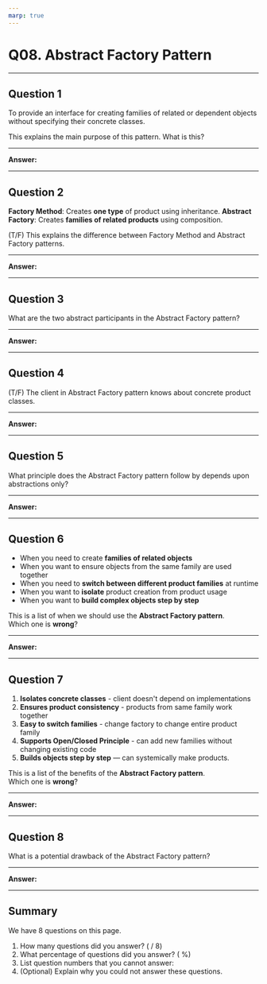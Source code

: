 ```yaml
---
marp: true
---
```


# Q08. Abstract Factory Pattern

---

## Question 1

To provide an interface for creating families of related or dependent objects without specifying their concrete classes.

This explains the main purpose of this pattern. What is this?

---

**Answer:**


---

## Question 2

**Factory Method**: Creates **one type** of product using inheritance.
**Abstract Factory**: Creates **families of related products** using composition.

(T/F) This explains the difference between Factory Method and Abstract Factory patterns.

---

**Answer:**


---

## Question 3

What are the two abstract participants in the Abstract Factory pattern?

---

**Answer:**


---

## Question 4

(T/F) The client in Abstract Factory pattern knows about concrete product classes.

---

**Answer:**


---

## Question 5

What principle does the Abstract Factory pattern follow by depends upon abstractions only?

---

**Answer:**


---

## Question 6

- When you need to create **families of related objects**
- When you want to ensure objects from the same family are used together
- When you need to **switch between different product families** at runtime
- When you want to **isolate** product creation from product usage
- When you want to **build complex objects step by step**

This is a list of when we should use the **Abstract Factory pattern**.  
Which one is **wrong**?

---

**Answer:**


---

## Question 7

1. **Isolates concrete classes** - client doesn't depend on implementations
2. **Ensures product consistency** - products from same family work together
3. **Easy to switch families** - change factory to change entire product family
4. **Supports Open/Closed Principle** - can add new families without changing existing code
5. **Builds objects step by step** — can systemically make products.

This is a list of the benefits of the **Abstract Factory pattern**.  
Which one is **wrong**?

---

**Answer:**


---

## Question 8

What is a potential drawback of the Abstract Factory pattern?

---

**Answer:**


---

## Summary

We have 8 questions on this page.

1. How many questions did you answer? ( / 8)
2. What percentage of questions did you answer? (  %)
3. List question numbers that you cannot answer:
4. (Optional) Explain why you could not answer these questions.
